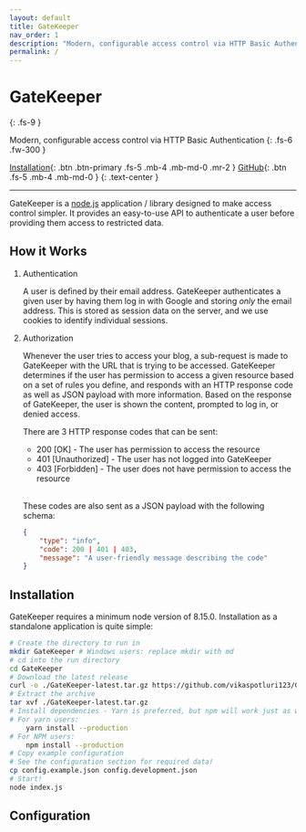 ```yaml
---
layout: default
title: GateKeeper
nav_order: 1
description: "Modern, configurable access control via HTTP Basic Authentication"
permalink: /
---
```


# GateKeeper
{: .fs-9 }

Modern, configurable access control via HTTP Basic Authentication
{: .fs-6 .fw-300 }

[Installation](#installation){: .btn .btn-primary .fs-5 .mb-4 .mb-md-0 .mr-2 } [GitHub](https://github.com/vikaspotluri123/GateKeeper){: .btn .fs-5 .mb-4 .mb-md-0 }
{: .text-center }

---

GateKeeper is a [node.js](https://nodejs.com) application / library designed to make access control simpler. It provides an easy-to-use API to authenticate a user before providing them access to restricted data.

## How it Works

1. Authentication

	A user is defined by their email address. GateKeeper authenticates a given user by having them log in with Google and storing _only_ the email address. This is stored as session data on the server, and we use cookies to identify individual sessions.

2. Authorization

	Whenever the user tries to access your blog, a sub-request is made to GateKeeper with the URL that is trying to be accessed. GateKeeper determines if the user has permission to access a given resource based on a set of rules you define, and responds with an HTTP response code as well as JSON payload with more information. Based on the response of GateKeeper, the user is shown the content, prompted to log in, or denied access.

	There are 3 HTTP response codes that can be sent:
	- 200 [OK] - The user has permission to access the resource
	- 401 [Unauthorized] - The user has not logged into GateKeeper
	- 403 [Forbidden] - The user does not have permission to access the resource

	<br />

	These codes are also sent as a JSON payload with the following schema:

	```json
	{
		"type": "info",
		"code": 200 | 401 | 403,
		"message": "A user-friendly message describing the code"
	}
	```

## Installation

GateKeeper requires a minimum node version of 8.15.0. Installation as a standalone application is quite simple:

```bash
# Create the directory to run in
mkdir GateKeeper # Windows users: replace mkdir with md
# cd into the run directory
cd GateKeeper
# Download the latest release
curl -o ./GateKeeper-latest.tar.gz https://github.com/vikaspotluri123/GateKeeper/releases/download/{{TAG}}/GateKeeper-{{TAG}}.zip
# Extract the archive
tar xvf ./GateKeeper-latest.tar.gz
# Install dependencies - Yarn is preferred, but npm will work just as well
# For yarn users:
	yarn install --production
# For NPM users:
	npm install --production
# Copy example configuration
# See the configuration section for required data!
cp config.example.json config.development.json
# Start!
node index.js
```

## Configuration